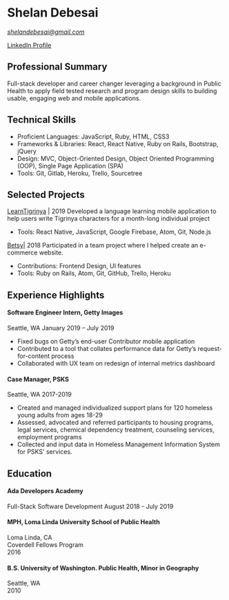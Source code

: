# Shelan Debesai  
*shelandebesai@gmail.com* 

 [LinkedIn Profile](https://www.linkedin.com/in/s-j-debesai/)

## Professional Summary 
Full-stack developer and career changer leveraging a background in Public Health to apply field tested research and program design skills to building usable, engaging web and mobile applications. 

## Technical Skills
* Proficient Languages: JavaScript, Ruby, HTML, CSS3
* Frameworks & Libraries: React, React Native, Ruby on Rails, Bootstrap, jQuery
* Design: MVC, Object-Oriented Design, Object Oriented Programming (OOP), Single Page Application (SPA)
* Tools: Git, Gitlab, Heroku, Trello, Sourcetree 

## Selected Projects
[LearnTigrinya](https://github.com/sheland/Capstone-LearnTigrinya) | 2019 
Developed a language learning mobile application to help users write Tigrinya characters for a month-long individual project
* Tools: React Native, JavaScript, Google Firebase, Atom, Git, Node.js 

[Betsy](https://github.com/sheland/betsy)| 2018 
Participated in a team project where I helped create an e-commerce website. 
* Contributions: Frontend Design, UI features 
* Tools: Ruby on Rails, Atom, Git, GitHub, Trello, Heroku 

## Experience Highlights 

#### Software Engineer Intern, Getty Images
Seattle, WA
January 2019 – July 2019	 
* Fixed bugs on Getty’s end-user Contributor mobile application 
* Contributed to a tool that collates performance data for Getty’s request-for-content process
* Collaborated with UX team on redesign of internal metrics dashboard

#### Case Manager, PSKS
Seattle, WA
2017-2019

* Created and managed individualized support plans for 120 homeless young adults from ages 18-29
* Assessed, advocated and referred participants to housing programs, legal services, chemical dependency treatment, counseling services, employment programs 
* Collected and input data in Homeless Management Information System for PSKS' services.

## Education  

#### Ada Developers Academy
Full-Stack Software Development
August 2018 - July 2019 

#### MPH, Loma Linda University School of Public Health  
Loma Linda, CA  
Coverdell Fellows Program  
2016

#### B.S. University of Washington. Public Health, Minor in Geography  
Seattle, WA  
2010


